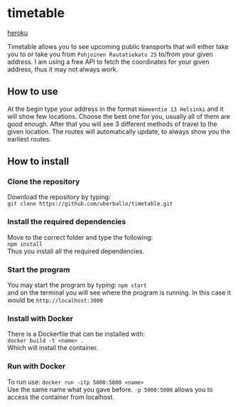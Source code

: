 # timetable  
[heroku](https://still-brushlands-56875.herokuapp.com/)  

Timetable allows you to see upcoming public transports that will either take you to or take you from `Pohjoinen Rautatiekatu 25` to/from your given address. I am using a free API to fetch the coordinates for your given address, thus it may not always work.  

## How to use  
At the begin type your address in the format `Hämeentie 13 Helsinki` and it will show few locations. Choose the best one for you, usually all of them are good enough. After that you will see 3 different methods of travel to the given location. The routes will automatically update, to always show you the earliest routes.  



## How to install  
### Clone the repository  
Download the repository by typing:  
`git clone https://github.com/uberballo/timetable.git`  

### Install the required dependencies  
Move to the correct folder and type the following:  
`npm install`  
Thus you install all the required dependencies.  


### Start the program  
You may start the program by typing: 
`npm start`  
and on the terminal you will see where the program is running. In this case it would be `http://localhost:3000`  

### Install with Docker  
There is a Dockerfile that can be installed with:  
`docker build -t <name> .`  
Which will install the container.  

### Run with Docker  
To run use: 
`docker run -itp 5000:5000 <name>`  
Use the same name what you gave before. `-p 5000:5000` allows you to access the container from localhost.  
